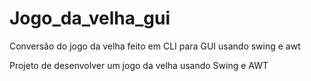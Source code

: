 # Jogo_da_velha_gui
Conversão do jogo da velha feito em CLI para GUI usando swing e awt

Projeto de desenvolver um jogo da velha usando Swing e AWT
